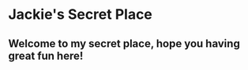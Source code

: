 <!DOCTYPE   html>
<html>
<meta  charset = "utf-8">
<head>
<title>Jackie's HomePage</title>
<h1> Jackie's Secret Place</h1> 
<h2> Welcome to my secret place, hope you having great fun here! </h2> 

  
<style>

</style>
</head>

<body class = "">

<div id="jsi-particle-container" class="container"></div>


<script>
</script>
</body>
</html>
